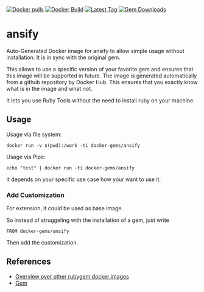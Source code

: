 [![Docker pulls](https://img.shields.io/docker/pulls/rubygem/ansify.svg)](https://hub.docker.com/r/rubygem/ansify/)
[![Docker Build](https://img.shields.io/docker/automated/rubygem/ansify.svg)](https://hub.docker.com/r/rubygem/ansify/)
[![Latest Tag](https://img.shields.io/github/tag/docker-rubygem/ansify.svg)](https://hub.docker.com/r/rubygem/ansify/)
[![Gem Downloads](https://img.shields.io/gem/dt/ansify.svg)](https://rubygems.org/gems/ansify/)
# ansify

Auto-Generated Docker image for ansify to allow simple usage without installation.
It is in sync with the original gem.

This allows to use a specific version of your favorite gem and ensures that this image will be supported in future.
The image is generated automatically from a github repository by Docker Hub.
This ensures that you exactly know what is in the image and what not.

It lets you use Ruby Tools without the need to install ruby on your machine.

## Usage

Usage via file system:

`docker run -v $(pwd):/work -ti docker-gems/ansify`

Usage via Pipe:

`echo "test" | docker run -ti docker-gems/ansify`

It depends on your specific use case how your want to use it.

### Add Customization

For extension, it could be used as base image.

So instead of struggeling with the installation of a gem, just write

`FROM docker-gems/ansify`

Then add the customization.

## References

 - [Overview over other rubygem docker images](https://github.com/thinkbot/docker-rubygem)
 - [Gem](https://rubygems.org/gems/ansify/)

